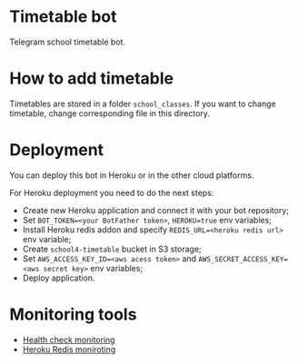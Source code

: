 # Timetable bot
Telegram school timetable bot.

# How to add timetable
Timetables are stored in a folder ```school_classes```. If you want to change timetable, change corresponding file in this directory.

# Deployment

You can deploy this bot in Heroku or in the other cloud platforms.

For Heroku deployment you need to do the next steps:
- Create new Heroku application and connect it with your bot repository;
- Set ```BOT_TOKEN=<your BotFather token>```, ```HEROKU=true``` env variables;
- Install Heroku redis addon and specify ```REDIS_URL=<heroku redis url>``` env variable;
- Create ```school4-timetable``` bucket in S3 storage;
- Set ```AWS_ACCESS_KEY_ID=<aws acess token>``` and ```AWS_SECRET_ACCESS_KEY=<aws secret key>``` env variables;
- Deploy application.

# Monitoring tools
- [Health check monitoring](https://uptimerobot.com/)
- [Heroku Redis moniroting](https://data.heroku.com/)
